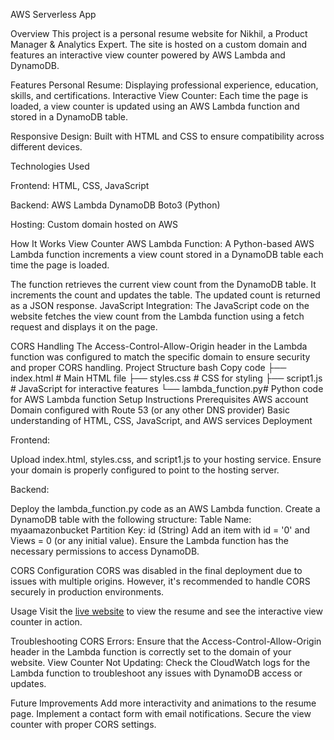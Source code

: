 
AWS Serverless App 

Overview
This project is a personal resume website for Nikhil, a Product Manager & Analytics Expert. The site is hosted on a custom domain and features an interactive view counter powered by AWS Lambda and DynamoDB.

Features
Personal Resume: Displaying professional experience, education, skills, and certifications.
Interactive View Counter: Each time the page is loaded, a view counter is updated using an AWS Lambda function and stored in a DynamoDB table.

Responsive Design: Built with HTML and CSS to ensure compatibility across different devices.

Technologies Used

Frontend:
HTML, CSS, JavaScript

Backend:
AWS Lambda
DynamoDB
Boto3 (Python)

Hosting:
Custom domain hosted on AWS

How It Works
View Counter
AWS Lambda Function: A Python-based AWS Lambda function increments a view count stored in a DynamoDB table each time the page is loaded.

The function retrieves the current view count from the DynamoDB table.
It increments the count and updates the table.
The updated count is returned as a JSON response.
JavaScript Integration: The JavaScript code on the website fetches the view count from the Lambda function using a fetch request and displays it on the page.

CORS Handling
The Access-Control-Allow-Origin header in the Lambda function was configured to match the specific domain to ensure security and proper CORS handling.
Project Structure
bash
Copy code
├── index.html # Main HTML file
├── styles.css # CSS for styling
├── script1.js # JavaScript for interactive features
└── lambda_function.py# Python code for AWS Lambda function
Setup Instructions
Prerequisites
AWS account
Domain configured with Route 53 (or any other DNS provider)
Basic understanding of HTML, CSS, JavaScript, and AWS services
Deployment

Frontend:

Upload index.html, styles.css, and script1.js to your hosting service.
Ensure your domain is properly configured to point to the hosting server.

Backend:

Deploy the lambda_function.py code as an AWS Lambda function.
Create a DynamoDB table with the following structure:
Table Name: myaamazonbucket
Partition Key: id (String)
Add an item with id = '0' and Views = 0 (or any initial value).
Ensure the Lambda function has the necessary permissions to access DynamoDB.

CORS Configuration
CORS was disabled in the final deployment due to issues with multiple origins. However, it's recommended to handle CORS securely in production environments.

Usage
Visit the [live website](https://resume.awsfreeproject.online/) to view the resume and see the interactive view counter in action.

Troubleshooting
CORS Errors: Ensure that the Access-Control-Allow-Origin header in the Lambda function is correctly set to the domain of your website.
View Counter Not Updating: Check the CloudWatch logs for the Lambda function to troubleshoot any issues with DynamoDB access or updates.

Future Improvements
Add more interactivity and animations to the resume page.
Implement a contact form with email notifications.
Secure the view counter with proper CORS settings.
